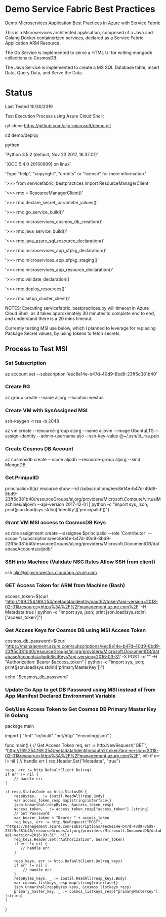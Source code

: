 # Demo Service Fabric Best Practices
Demo Microservices Application Best Practices in Azure with Service Fabric

This is a Microservices architected application, comprised of a Java and Golang Docker containerized services, declared as a Service Fabric Application ARM Resource.

The Go Service is implemented to serve a HTML UI for writing mongodb collections to CosmosDB.

The Java Service is implemented to create a MS SQL Database table, insert Data, Query Data, and Serve the Data.

# Status
Last Tested 10/30/2019

Test Execution Process using Azure Cloud Shell:

git clone https://github.com/aljo-microsoft/demo.git

cd demo/deploy

python

'Python 3.5.2 (default, Nov 23 2017, 16:37:01)'

'[GCC 5.4.0 20160609] on linux'

'Type "help", "copyright", "credits" or "license" for more information.'

'>>> from servicefabric_bestpractices import ResourceManagerClient'

'>>> rmc = ResourceManagerClient()'

'>>> rmc.declare_secret_parameter_values()'

'>>> rmc.go_service_build()'

'>>> rmc.microservices_cosmos_db_creation()'

'>>> rmc.java_service_build()'

'>>> rmc.java_azure_sql_resource_declaration()'

'>>> rmc.microservices_app_sfpkg_declaration()'

'>>> rmc.microservices_app_sfpkg_staging()'

'>>> rmc.microservices_app_resource_declaration()'

'>>> rmc.validate_declaration()'

'>>> rmc.deploy_resources()'

'>>> rmc.setup_cluster_client()'

NOTES:
Executing servicefabric_bestpractices.py will timeout in Azure Cloud Shell, as it takes approximately 30 minutes to complete end to end, and understand there is a 20 mins timeout.

Currently testing MSI use below, which I planned to leverage for replacing Package Secret values, by using tokens to fetch secrets.
## Process to Test MSI
### Set Subscription
az account set --subscription 'eec8e14e-b47d-40d9-8bd9-23ff5c381b40'
### Create RG
az group create --name aljorg --location westus
### Create VM with SysAssigned MSI
ssh-keygen -t rsa -b 2048

az vm create --resource-group aljorg --name aljovm --image UbuntuLTS --assign-identity --admin-username aljo --ssh-key-value @~/.ssh/id_rsa.pub
### Create Cosmos DB Account
az cosmosdb create --name aljodb --resource-group aljorg --kind MongoDB
### Get PrinipalID
principalid=$(az resource show --id /subscriptions/eec8e14e-b47d-40d9-8bd9-23ff5c381b40/resourceGroups/aljorg/providers/Microsoft.Compute/virtualMachines/aljovm --api-version 2017-12-01 | python -c "import sys, json; print(json.load(sys.stdin)['identity']['principalId'])")

### Grant VM MSI access to CosmosDB Keys
az role assignment create --assignee $principalid --role 'Contributor' --scope "/subscriptions/eec8e14e-b47d-40d9-8bd9-23ff5c381b40/resourceGroups/aljorg/providers/Microsoft.DocumentDB/databaseAccounts/aljodb"

### SSH into Machine (Validate NSG Rules Allow SSH from client)
ssh aljo@aljovm.westus.cloudapp.azure.com
### GET Access Token for ARM from Machine (Bash)
access_token=$(curl 'http://169.254.169.254/metadata/identity/oauth2/token?api-version=2018-02-01&resource=https%3A%2F%2Fmanagement.azure.com%2F' -H Metadata:true | python -c "import sys, json; print json.load(sys.stdin)['access_token']")

### Get Access Keys for Cosmos DB using MSI Access Token
cosmos_db_password=$(curl 'https://management.azure.com/subscriptions/eec8e14e-b47d-40d9-8bd9-23ff5c381b40/resourceGroups/aljorg/providers/Microsoft.DocumentDB/databaseAccounts/aljodb/listKeys?api-version=2016-03-31' -X POST -d "" -H "Authorization: Bearer $access_token" | python -c "import sys, json; print(json.load(sys.stdin)['primaryMasterKey'])")

echo "$cosmos_db_password"

### Update Go App to get DB Password using MSI instead of from App Manifest Declared Environment Variable
### Get/Use Access Token to Get Cosmos DB Primary Master Key in Golang
package main

import (
  "fmt"
  "io/ioutil"
  "net/http"
  "encoding/json"
)

func main() {
    // Get Access Token
    req, err := http.NewRequest("GET", "http://169.254.169.254/metadata/identity/oauth2/token?api-version=2018-02-01&resource=https%3A%2F%2Fmanagement.azure.com%2F", nil)
    if err != nil {
        // handle err
    }
    req.Header.Set("Metadata", "true")

    resp, err := http.DefaultClient.Do(req)
    if err != nil {
        // handle err
    }

    if resp.StatusCode == http.StatusOK {
        respBytes, _ := ioutil.ReadAll(resp.Body)
        var access_token_resp map[string]interface{}
        json.Unmarshal(respBytes, &access_token_resp)
        access_token, _ := access_token_resp["access_token"].(string)
        // Get Passsword
        var bearer_token = "Bearer " + access_token
        req_keys, err := http.NewRequest("POST", "https://management.azure.com/subscriptions/eec8e14e-b47d-40d9-8bd9-23ff5c381b40/resourceGroups/aljorg/providers/Microsoft.DocumentDB/databaseAccounts/aljodb/listKeys?api-version=2016-03-31", nil)
        req_keys.Header.Set("Authorization", bearer_token)
        if err != nil {
           // handle err
        }

        resp_keys, err := http.DefaultClient.Do(req_keys)
        if err != nil {
            // handle err
        }
        respBytes_keys, _ := ioutil.ReadAll(resp_keys.Body)
        var cosmos_listkeys_resp map[string]interface{}
        json.Unmarshal(respBytes_keys, &cosmos_listkeys_resp)
        primary_master_key, _ := cosmos_listkeys_resp["primaryMasterKey"].(string)
    }
}
